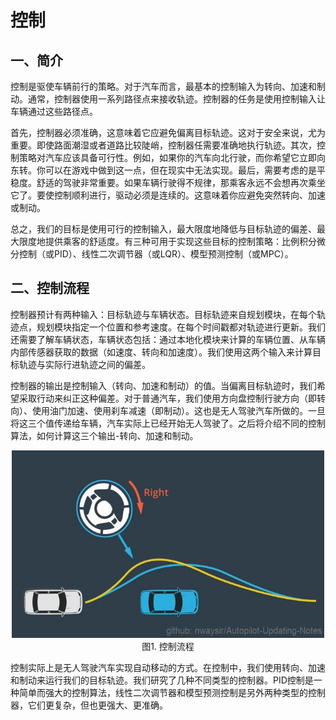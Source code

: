 # 控制

## 一、简介

控制是驱使车辆前行的策略。对于汽车而言，最基本的控制输入为转向、加速和制动。通常，控制器使用一系列路径点来接收轨迹。控制器的任务是使用控制输入让车辆通过这些路径点。

首先，控制器必须准确，这意味着它应避免偏离目标轨迹。这对于安全来说，尤为重要。即使路面潮湿或者道路比较陡峭，控制器任需要准确地执行轨迹。其次，控制策略对汽车应该具备可行性。例如，如果你的汽车向北行驶，而你希望它立即向东转。你可以在游戏中做到这一点，但在现实中无法实现。最后，需要考虑的是平稳度。舒适的驾驶非常重要。如果车辆行驶得不规律，那乘客永远不会想再次乘坐它了。要使控制顺利进行，驱动必须是连续的。这意味着你应避免突然转向、加速或制动。

总之，我们的目标是使用可行的控制输入，最大限度地降低与目标轨迹的偏差、最大限度地提供乘客的舒适度。有三种可用于实现这些目标的控制策略：比例积分微分控制（或PID）、线性二次调节器（或LQR）、模型预测控制（或MPC）。

## 二、控制流程
控制器预计有两种输入：目标轨迹与车辆状态。目标轨迹来自规划模块，在每个轨迹点，规划模块指定一个位置和参考速度。在每个时间戳都对轨迹进行更新。我们还需要了解车辆状态，车辆状态包括：通过本地化模块来计算的车辆位置、从车辆内部传感器获取的数据（如速度、转向和加速度）。我们使用这两个输入来计算目标轨迹与实际行进轨迹之间的偏差。

控制器的输出是控制输入（转向、加速和制动）的值。当偏离目标轨迹时，我们希望采取行动来纠正这种偏差。对于普通汽车，我们使用方向盘控制行驶方向（即转向）、使用油门加速、使用刹车减速（即制动）。这也是无人驾驶汽车所做的。一旦将这三个值传递给车辆，汽车实际上已经开始无人驾驶了。之后将介绍不同的控制算法，如何计算这三个输出-转向、加速和制动。

<div align=center>
<img src="./imgs/5.1.1.jpg" width="500" height="300"> 
</div>
<div align=center>图1. 控制流程 </div>

控制实际上是无人驾驶汽车实现自动移动的方式。在控制中，我们使用转向、加速和制动来运行我们的目标轨迹。我们研究了几种不同类型的控制器。PID控制是一种简单而强大的控制算法，线性二次调节器和模型预测控制是另外两种类型的控制器，它们更复杂，但也更强大、更准确。